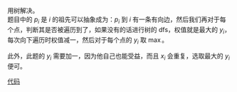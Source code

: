用树解决。  
题目中的 $p_i$ 是 $i$ 的祖先可以抽象成为：$p_i$ 到 $i$ 有一条有向边，然后我们再对于每个点，判断其是否被遍历到了，如果没有的话进行树的 dfs，权值就是最大的 $y_i$，每次向下遍历时权值减一，然后对于每个点的 $y_i$ 取 $\max$。

此外，此题的 $y_i$ 需要加一，因为他自己也能受益，而且 $x_i$ 会重复，选取最大的 $y_i$ 便可。

[代码](https://atcoder.jp/contests/abc309/submissions/43385521)